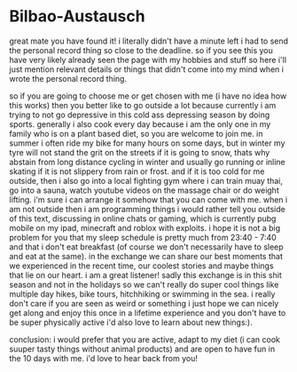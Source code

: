 # Bilbao-Austausch

great mate you have found it! i literally didn't have a minute left i had to send the personal record thing so close to the deadline. so if you see this you have very likely already seen the page with my hobbies and stuff so here i'll just mention relevant details or things that didn't come into my mind when i wrote the personal record thing. 

so if you are going to choose me or get chosen with me (i have no idea how this works) then you better like to go outside a lot because currently i am trying to not go depressive in this cold ass depressing season by doing sports. generally i also cook every day because i am the only one in my family who is on a plant based diet, so you are welcome to join me. in summer i often ride my bike for many hours on some days, but in winter my tyre will not stand the grit on the streets if it is going to snow, thats why abstain from long distance cycling in winter and usually go running or inline skating if it is not slippery from rain or frost. and if it is too cold for me outside, then i also go into a local fighting gym where i can train muay thai, go into a sauna, watch youtube videos on the massage chair or do weight lifting. i'm sure i can arrange it somehow that you can come with me. when i am not outside then i am programming things i would rather tell you outside of this text, discussing in online chats or gaming, which is currently pubg mobile on my ipad, minecraft and roblox with exploits. i hope it is not a big problem for you that my sleep schedule is pretty much from 23:40 - 7:40 and that i don't eat breakfast (of course we don't necessarily have to sleep and eat at the same). in the exchange we can share our best moments that we experienced in the recent time, our coolest stories and maybe things that lie on our heart. i am a great listener! sadly this exchange is in this shit season and not in the holidays so we can't really do super cool things like multiple day hikes, bike tours, hitchhiking or swimming in the sea. i really don't care if you are seen as weird or something i just hope we can nicely get along and enjoy this once in a lifetime experience and you don't have to be super physically active i'd also love to learn about new things:).

conclusion: i would prefer that you are active, adapt to my diet (i can cook suuper tasty things without animal products) and are open to have fun in the 10 days with me. i'd love to hear back from you!
